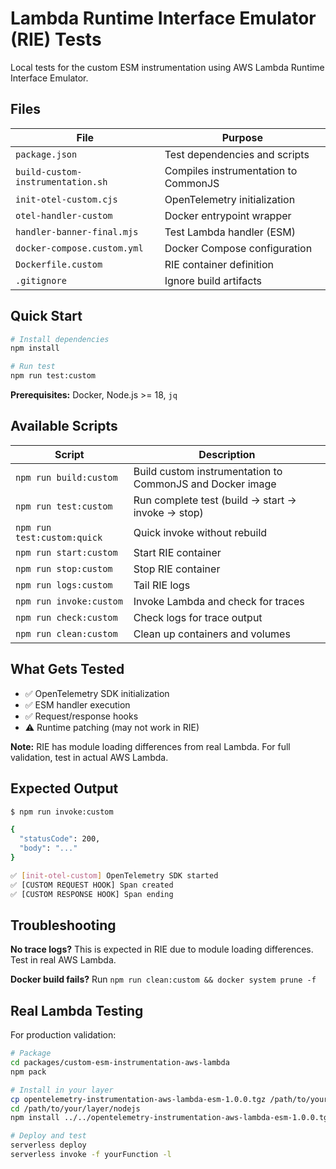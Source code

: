 # Lambda Runtime Interface Emulator (RIE) Tests

Local tests for the custom ESM instrumentation using AWS Lambda Runtime Interface Emulator.

## Files

| File                              | Purpose                              |
| --------------------------------- | ------------------------------------ |
| `package.json`                    | Test dependencies and scripts        |
| `build-custom-instrumentation.sh` | Compiles instrumentation to CommonJS |
| `init-otel-custom.cjs`            | OpenTelemetry initialization         |
| `otel-handler-custom`             | Docker entrypoint wrapper            |
| `handler-banner-final.mjs`        | Test Lambda handler (ESM)            |
| `docker-compose.custom.yml`       | Docker Compose configuration         |
| `Dockerfile.custom`               | RIE container definition             |
| `.gitignore`                      | Ignore build artifacts               |

## Quick Start

```bash
# Install dependencies
npm install

# Run test
npm run test:custom
```

**Prerequisites:** Docker, Node.js >= 18, `jq`

## Available Scripts

| Script                      | Description                                               |
| --------------------------- | --------------------------------------------------------- |
| `npm run build:custom`      | Build custom instrumentation to CommonJS and Docker image |
| `npm run test:custom`       | Run complete test (build → start → invoke → stop)         |
| `npm run test:custom:quick` | Quick invoke without rebuild                              |
| `npm run start:custom`      | Start RIE container                                       |
| `npm run stop:custom`       | Stop RIE container                                        |
| `npm run logs:custom`       | Tail RIE logs                                             |
| `npm run invoke:custom`     | Invoke Lambda and check for traces                        |
| `npm run check:custom`      | Check logs for trace output                               |
| `npm run clean:custom`      | Clean up containers and volumes                           |

## What Gets Tested

- ✅ OpenTelemetry SDK initialization
- ✅ ESM handler execution
- ✅ Request/response hooks
- ⚠️ Runtime patching (may not work in RIE)

**Note:** RIE has module loading differences from real Lambda. For full validation, test in actual AWS Lambda.

## Expected Output

```bash
$ npm run invoke:custom

{
  "statusCode": 200,
  "body": "..."
}

✅ [init-otel-custom] OpenTelemetry SDK started
✅ [CUSTOM REQUEST HOOK] Span created
✅ [CUSTOM RESPONSE HOOK] Span ending
```

## Troubleshooting

**No trace logs?** This is expected in RIE due to module loading differences. Test in real AWS Lambda.

**Docker build fails?** Run `npm run clean:custom && docker system prune -f`

## Real Lambda Testing

For production validation:

```bash
# Package
cd packages/custom-esm-instrumentation-aws-lambda
npm pack

# Install in your layer
cp opentelemetry-instrumentation-aws-lambda-esm-1.0.0.tgz /path/to/your/layer/
cd /path/to/your/layer/nodejs
npm install ../../opentelemetry-instrumentation-aws-lambda-esm-1.0.0.tgz

# Deploy and test
serverless deploy
serverless invoke -f yourFunction -l
```
